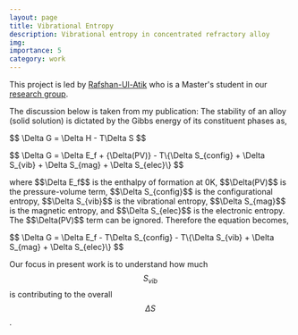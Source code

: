 ```yaml
---
layout: page
title: Vibrational Entropy
description: Vibrational entropy in concentrated refractory alloy 
img: 
importance: 5 
category: work 
---
```


This project is led by <a href="https://in.linkedin.com/in/rafshan-ul-atik-2433bb16a">Rafshan-Ul-Atik</a> who is a Master's student in our <a href="http://mme.iitm.ac.in/satyesh/index.html">research group</a>.

The discussion below is taken from my publication<d-cite key="Shaikh2022"></d-cite>:
The stability of an alloy (solid solution) is dictated by the Gibbs energy of its constituent phases as,
<p>$$ \Delta G = \Delta H - T\Delta S $$</p>
<p>$$ \Delta G = \Delta E_f + {\Delta(PV)} - T\{\Delta S_{config} + \Delta S_{vib} + \Delta S_{mag} + \Delta S_{elec}\} $$</p>
where $$\Delta E_f$$ is the enthalpy of formation at 0K, $$\Delta(PV)$$ is the pressure-volume term, $$\Delta S_{config}$$ is the configurational entropy, $$\Delta S_{vib}$$ is the vibrational entropy, $$\Delta S_{mag}$$ is the magnetic entropy, and $$\Delta S_{elec}$$ is the electronic entropy. The $$\Delta(PV)$$ term can be ignored. Therefore the equation becomes,
<p>$$	\Delta G = \Delta E_f - T\Delta S_{config} - T\{\Delta S_{vib} + \Delta S_{mag} + \Delta S_{elec}\} $$</p>

Our focus in present work is to understand how much $$S_{vib}$$ is contributing to the overall $$\Delta S$$.

<d-appendix>
 <d-footnote-list></d-footnote-list>
 <d-citation-list></d-citation-list>
</d-appendix>

